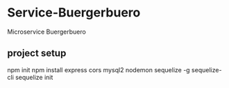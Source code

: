# Service-Buergerbuero
Microservice Buergerbuero


## project setup
npm init
npm install express cors mysql2 nodemon sequelize -g sequelize-cli
sequelize init